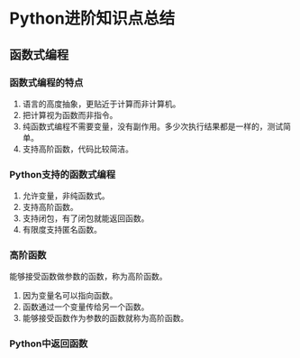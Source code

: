 # Python进阶知识点总结

## 函数式编程
### 函数式编程的特点
1. 语言的高度抽象，更贴近于计算而非计算机。
2. 把计算视为函数而非指令。
3. 纯函数式编程不需要变量，没有副作用。多少次执行结果都是一样的，测试简单。
4. 支持高阶函数，代码比较简洁。

### Python支持的函数式编程
1. 允许变量，非纯函数式。
2. 支持高阶函数。
3. 支持闭包，有了闭包就能返回函数。
4. 有限度支持匿名函数。

### 高阶函数
能够接受函数做参数的函数，称为高阶函数。

1. 因为变量名可以指向函数。
2. 函数通过一个变量传给另一个函数。
3. 能够接受函数作为参数的函数就称为高阶函数。

### Python中返回函数
